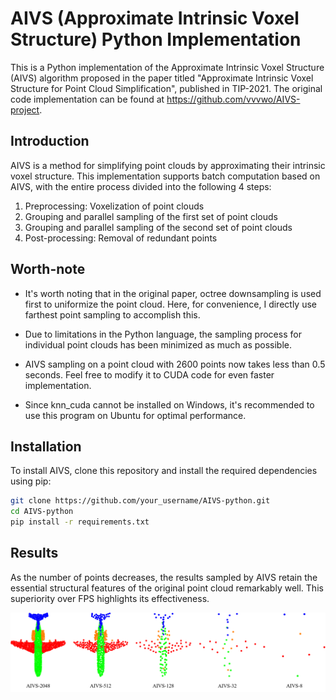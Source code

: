 # AIVS (Approximate Intrinsic Voxel Structure) Python Implementation

This is a Python implementation of the Approximate Intrinsic Voxel Structure (AIVS) algorithm proposed in the paper titled "Approximate Intrinsic Voxel Structure for Point Cloud Simplification", published in TIP-2021. The original code implementation can be found at https://github.com/vvvwo/AIVS-project.

## Introduction

AIVS is a method for simplifying point clouds by approximating their intrinsic voxel structure. This implementation supports batch computation based on AIVS, with the entire process divided into the following 4 steps:

1. Preprocessing: Voxelization of point clouds
2. Grouping and parallel sampling of the first set of point clouds
3. Grouping and parallel sampling of the second set of point clouds
4. Post-processing: Removal of redundant points

## Worth-note

- It's worth noting that in the original paper, octree downsampling is used first to uniformize the point cloud. Here, for convenience, I directly use farthest point sampling to accomplish this.

- Due to limitations in the Python language, the sampling process for individual point clouds has been minimized as much as possible. 
- AIVS sampling on a point cloud with 2600 points now takes less than 0.5 seconds. Feel free to modify it to CUDA code for even faster implementation.
- Since knn_cuda cannot be installed on Windows, it's recommended to use this program on Ubuntu for optimal performance.

## Installation

To install AIVS, clone this repository and install the required dependencies using pip:

```bash
git clone https://github.com/your_username/AIVS-python.git
cd AIVS-python
pip install -r requirements.txt
```

## Results

As the number of points decreases, the results sampled by AIVS retain the essential structural features of the original point cloud remarkably well. This superiority over FPS highlights its effectiveness.

<p align="center">
  <img src="pic/demo.png">
</p>